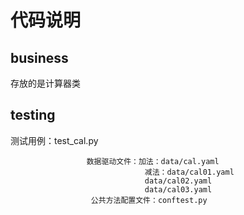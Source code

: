 # 代码说明
 ## business
存放的是计算器类
 ## testing
测试用例：test_cal.py

                     数据驱动文件：加法：data/cal.yaml
                                  减法：data/cal01.yaml 
                                  data/cal02.yaml
                                  data/cal03.yaml
                      公共方法配置文件：conftest.py

